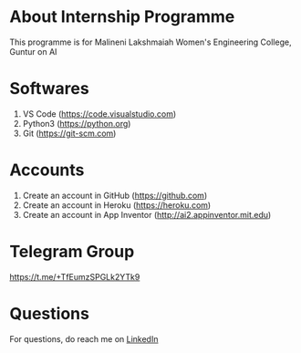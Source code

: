 # About Internship Programme
This programme is for Malineni Lakshmaiah Women's Engineering College, Guntur on AI 

# Softwares
1. VS Code (https://code.visualstudio.com)
2. Python3 (https://python.org)
3. Git (https://git-scm.com)

# Accounts
1. Create an account in GitHub (https://github.com)
2. Create an account in Heroku (https://heroku.com)
3. Create an account in App Inventor (http://ai2.appinventor.mit.edu)

# Telegram Group
https://t.me/+TfEumzSPGLk2YTk9

# Questions
For questions, do reach me on <a href="https://linkedin.com/in/MadhuPIoT">LinkedIn</a>
